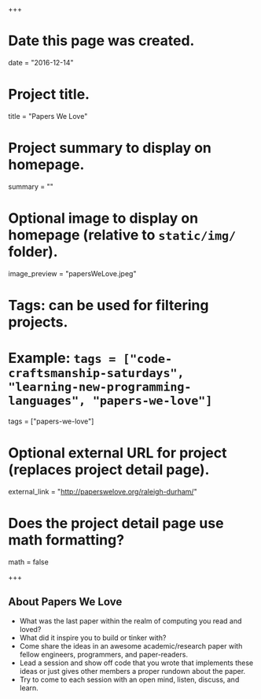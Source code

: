+++
# Date this page was created.
date = "2016-12-14"

# Project title.
title = "Papers We Love"

# Project summary to display on homepage.
summary = ""

# Optional image to display on homepage (relative to `static/img/` folder).
image_preview = "papersWeLove.jpeg"

# Tags: can be used for filtering projects.
# Example: `tags = ["code-craftsmanship-saturdays", "learning-new-programming-languages", "papers-we-love"]`
tags = ["papers-we-love"]

# Optional external URL for project (replaces project detail page).
external_link = "http://paperswelove.org/raleigh-durham/"

# Does the project detail page use math formatting?
math = false

+++

## About Papers We Love

* What was the last paper within the realm of computing you read and loved? 
* What did it inspire you to build or tinker with? 
* Come share the ideas in an awesome academic/research paper with fellow engineers, programmers, and paper-readers.
* Lead a session and show off code that you wrote that implements these ideas or just gives other members a proper rundown about the paper.
* Try to come to each session with an open mind, listen, discuss, and learn. 